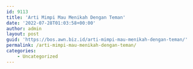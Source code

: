 ```yaml
---
id: 9113
title: 'Arti Mimpi Mau Menikah Dengan Teman'
date: '2022-07-28T01:03:58+00:00'
author: admin
layout: post
guid: 'https://bos.awn.biz.id/arti-mimpi-mau-menikah-dengan-teman/'
permalink: /arti-mimpi-mau-menikah-dengan-teman/
categories:
    - Uncategorized
---
```


